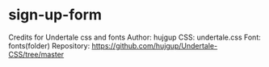 # sign-up-form
Credits for Undertale css and fonts
Author: hujgup
CSS: undertale.css
Font: fonts(folder)
Repository: https://github.com/hujgup/Undertale-CSS/tree/master
